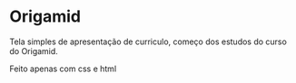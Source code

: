 # Origamid

Tela simples de apresentação de curriculo, começo dos estudos do curso do Origamid.

Feito apenas com css e html
